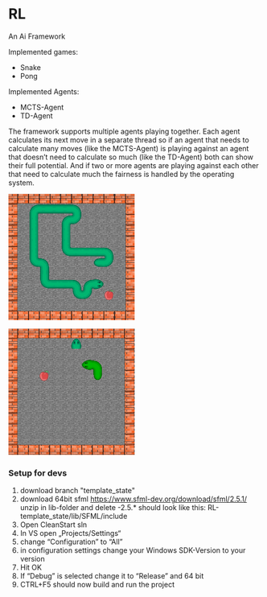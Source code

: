 # RL

An Ai Framework

Implemented games:
 - Snake
 - Pong
 
Implemented Agents:
 - MCTS-Agent
 - TD-Agent

The framework supports multiple agents playing together. Each agent calculates its next move in a separate thread so if an agent that needs to calculate many moves (like the MCTS-Agent) is playing against an agent that doesn’t need to calculate so much (like the TD-Agent) both can show their full potential. And if two or more agents are playing against each other that need to calculate much the fairness is handled by the operating system.

![one player MCTS](https://github.com/Ni2Be/RL/blob/template_state/one%20player.gif)

![two player MCTS](https://github.com/Ni2Be/RL/blob/template_state/two%20player.gif)

### Setup for devs

1. download branch "template_state"
2. download 64bit sfml https://www.sfml-dev.org/download/sfml/2.5.1/ 
   unzip in lib-folder and delete -2.5.*
   should look like this:
   RL-template_state/lib/SFML/include
3. Open CleanStart sln
4. In VS open „Projects/Settings“
5. change “Configuration” to “All”
6. in configuration settings change your Windows SDK-Version to your version
7. Hit OK
8. If “Debug” is selected change it to “Release” and 64 bit
9. CTRL+F5 should now build and run the project

